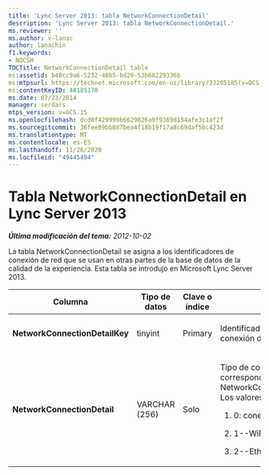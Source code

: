 ```yaml
---
title: 'Lync Server 2013: tabla NetworkConnectionDetail'
description: 'Lync Server 2013: tabla NetworkConnectionDetail.'
ms.reviewer: ''
ms.author: v-lanac
author: lanachin
f1.keywords:
- NOCSH
TOCTitle: NetworkConnectionDetail table
ms:assetid: b48cc9a6-5232-48b5-bd20-53b68229336b
ms:mtpsurl: https://technet.microsoft.com/en-us/library/JJ205185(v=OCS.15)
ms:contentKeyID: 48185170
ms.date: 07/23/2014
manager: serdars
mtps_version: v=OCS.15
ms.openlocfilehash: dcd0f429999b6629826a9f9369d154afe3c1af2f
ms.sourcegitcommit: 36fee89bb887bea4f18b19f17a8c69daf5bc423d
ms.translationtype: MT
ms.contentlocale: es-ES
ms.lasthandoff: 11/26/2020
ms.locfileid: "49445494"
---
```

# <a name="networkconnectiondetail-table-in-lync-server-2013"></a>Tabla NetworkConnectionDetail en Lync Server 2013

<div data-xmlns="http://www.w3.org/1999/xhtml">

<div class="topic" data-xmlns="http://www.w3.org/1999/xhtml" data-msxsl="urn:schemas-microsoft-com:xslt" data-cs="https://msdn.microsoft.com/">

<div data-asp="https://msdn2.microsoft.com/asp">



</div>

<div id="mainSection">

<div id="mainBody">

<span> </span>

_**Última modificación del tema:** 2012-10-02_

La tabla NetworkConnectionDetail se asigna a los identificadores de conexión de red que se usan en otras partes de la base de datos de la calidad de la experiencia. Esta tabla se introdujo en Microsoft Lync Server 2013.


<table>
<colgroup>
<col style="width: 25%" />
<col style="width: 25%" />
<col style="width: 25%" />
<col style="width: 25%" />
</colgroup>
<thead>
<tr class="header">
<th><strong>Columna</strong></th>
<th><strong>Tipo de datos</strong></th>
<th><strong>Clave o índice</strong></th>
<th><strong>Detalles</strong></th>
</tr>
</thead>
<tbody>
<tr class="odd">
<td><p><strong>NetworkConnectionDetailKey</strong></p></td>
<td><p>tinyint</p></td>
<td><p>Primary</p></td>
<td><p>Identificador único del tipo de conexión de red.</p></td>
</tr>
<tr class="even">
<td><p><strong>NetworkConnectionDetail</strong></p></td>
<td><p>VARCHAR (256)</p></td>
<td><p>Solo</p></td>
<td><p>Tipo de conexión de red que corresponde a la NetworkConnectionDetailKey. Los valores permitidos son:</p>
<ol>
<li><p>0: conectado</p></li>
<li><p>1--WiFi</p></li>
<li><p>2--Ethernet</p></li>
</ol></td>
</tr>
</tbody>
</table>


</div>

<span> </span>

</div>

</div>

</div>

